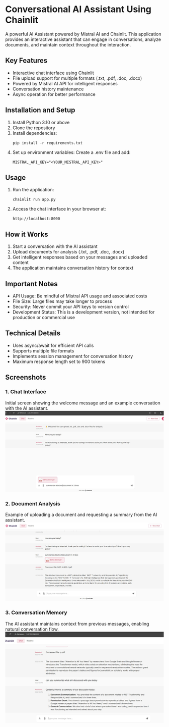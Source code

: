 # Conversational AI Assistant Using Chainlit

A powerful AI Assistant powered by Mistral AI and Chainlit. This application provides an interactive assistant that can engage in conversations, analyze documents, and maintain context throughout the interaction.

## Key Features
- Interactive chat interface using Chainlit
- File upload support for multiple formats (.txt, .pdf, .doc, .docx)
- Powered by Mistral AI API for intelligent responses
- Conversation history maintenance
- Async operation for better performance

## Installation and Setup

1. Install Python 3.10 or above
2. Clone the repository
3. Install dependencies:
   ```
   pip install -r requirements.txt
   ```
4. Set up environment variables: Create a .env file and add:
   ```
   MISTRAL_API_KEY="<YOUR_MISTRAL_API_KEY>"
   ```

## Usage

1. Run the application:
   ```
   chainlit run app.py
   ```
2. Access the chat interface in your browser at:
   ```
   http://localhost:8000
   ```

## How it Works

1. Start a conversation with the AI assistant
2. Upload documents for analysis (.txt, .pdf, .doc, .docx)
3. Get intelligent responses based on your messages and uploaded content
4. The application maintains conversation history for context

## Important Notes

- API Usage: Be mindful of Mistral API usage and associated costs
- File Size: Large files may take longer to process
- Security: Never commit your API keys to version control
- Development Status: This is a development version, not intended for production or commercial use

## Technical Details

- Uses async/await for efficient API calls
- Supports multiple file formats
- Implements session management for conversation history
- Maximum response length set to 900 tokens

## Screenshots

### 1. Chat Interface
Initial screen showing the welcome message and an example conversation with the AI assistant.
![Chat Interface](screenshots/chainlit1.jpg)

### 2. Document Analysis
Example of uploading a document and requesting a summary from the AI assistant.
![Document Analysis](screenshots/chainlit2.jpg)

### 3. Conversation Memory
The AI assistant maintains context from previous messages, enabling natural conversation flow.
![Conversation Memory](screenshots/chainlit3.jpg)


